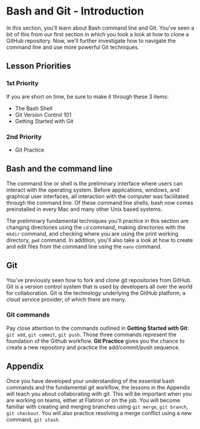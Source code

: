 # Bash and Git - Introduction

In this section, you'll learn about Bash command line and Git. You've seen a bit of this from our first section in which you took a look at how to clone a GitHub repository. Now, we'll further investigate how to navigate the command line and use more powerful Git techniques. 

## Lesson Priorities

### 1st Priority

If you are short on time, be sure to make it through these 3 items:

- The Bash Shell
- Git Version Control 101
- Getting Started with Git

### 2nd Priority

- Git Practice


## Bash and the command line

The command line or shell is the preliminary interface where users can interact with the operating system. Before applications, windows, and graphical user interfaces, all interaction with the computer was facilitated through the command line. Of these command line shells, bash now comes preinstalled in every Mac and many other Unix based systems.

The preliminary fundamental techniques you'll practice in this section are changing directories using the `cd` command, making directories with the `mkdir` command, and checking where you are using the print working directory, `pwd` command. In addition, you'll also take a look at how to create and edit files from the command line using the `nano` command.

## Git

You've previously seen how to fork and clone git repositories from GitHub. Git is a version control system that is used by developers all over the world for collaboration. Git is the technology underlying the GitHub platform, a cloud service provider, of which there are many. 

### Git commands

Pay close attention to the commands outlined in **Getting Started with Git**:  `git add`, `git commit`, `git push`.  Those three commands represent the foundation of the Github workflow.  **Git Practice** gives you the chance to create a new repository and practice the add/commit/push sequence.

## Appendix
Once you have developed your understanding of the essential bash commands and the fundamental git workflow, the lessons in the Appendix will teach you about collaborating with git.  This will be important when you are working on teams, either at Flatiron or on the job.  You will become familiar with creating and merging branches using `git merge`, `git branch`, `git checkout`.  You will also practice resolving a merge conflict using a new command, `git stash`.  




```python

```
